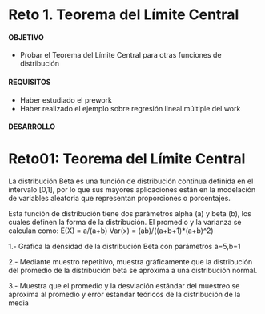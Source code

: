 # Reto 1. Teorema del Límite Central

#### OBJETIVO 

- Probar el Teorema del Límite Central para otras funciones de distribución

#### REQUISITOS 

- Haber estudiado el prework
- Haber realizado el ejemplo sobre regresión lineal múltiple del work

#### DESARROLLO

# Reto01: Teorema del Límite Central
La distribución Beta es una función de distribución continua definida en el intervalo [0,1],
por lo que sus mayores aplicaciones están en la modelación de variables aleatoria que 
representan proporciones o porcentajes.

Esta función de distribución tiene dos parámetros alpha (a) y beta (b), los cuales definen 
la forma de la distribución. El promedio y la varianza se calculan como:
E(X) = a/(a+b)
Var(x) = (ab)/((a+b+1)*(a+b)^2)

1.- Grafica la densidad de la distribución Beta con parámetros a=5,b=1

2.- Mediante muestro repetitivo, muestra gráficamente que la distribución del promedio 
de la distribución beta se aproxima a una distribución normal.

3.- Muestra que el promedio y la desviación estándar del muestreo se aproxima al
promedio y error estándar teóricos de la distribución de la media
